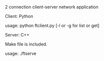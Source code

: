 
2 connection client-server network application

Client:  Python

usage: python ftclient.py <server-host> <server-port> [-l or -g <filename> for list or get] <data-port>

Server:  C++

Make file is included.  

usage: ./ftserve <server-port>